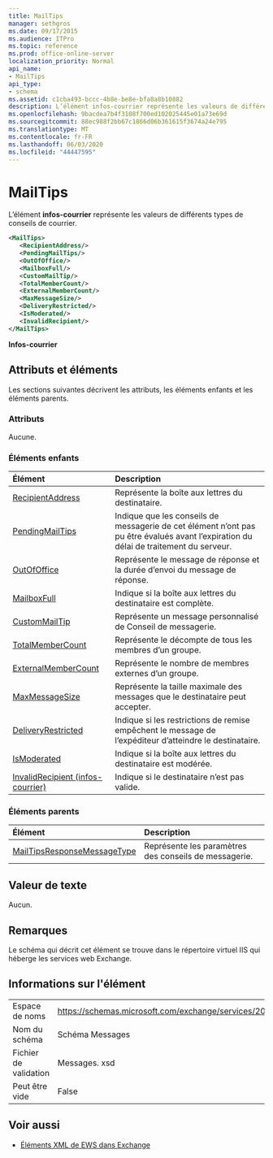 ```yaml
---
title: MailTips
manager: sethgros
ms.date: 09/17/2015
ms.audience: ITPro
ms.topic: reference
ms.prod: office-online-server
localization_priority: Normal
api_name:
- MailTips
api_type:
- schema
ms.assetid: c1cba493-bccc-4b8e-be8e-bfa8a8b10882
description: L’élément infos-courrier représente les valeurs de différents types de conseils de courrier.
ms.openlocfilehash: 9bacdea7b4f3108f700ed102025445e01a73e69d
ms.sourcegitcommit: 88ec988f2bb67c1866d06b361615f3674a24e795
ms.translationtype: MT
ms.contentlocale: fr-FR
ms.lasthandoff: 06/03/2020
ms.locfileid: "44447595"
---
```

# <a name="mailtips"></a>MailTips

L’élément **infos-courrier** représente les valeurs de différents types de conseils de courrier. 
  
```XML
<MailTips>
   <RecipientAddress/>
   <PendingMailTips/>
   <OutOfOffice/>
   <MailboxFull/>
   <CustomMailTip/>
   <TotalMemberCount/>
   <ExternalMemberCount/>
   <MaxMessageSize/>
   <DeliveryRestricted/>
   <IsModerated/>
   <InvalidRecipient/>
</MailTips>
```

 **Infos-courrier**
## <a name="attributes-and-elements"></a>Attributs et éléments

Les sections suivantes décrivent les attributs, les éléments enfants et les éléments parents.
  
### <a name="attributes"></a>Attributs

Aucune.
  
### <a name="child-elements"></a>Éléments enfants

|**Élément**|**Description**|
|:-----|:-----|
|[RecipientAddress](recipientaddress.md) <br/> |Représente la boîte aux lettres du destinataire.  <br/> |
|[PendingMailTips](pendingmailtips.md) <br/> |Indique que les conseils de messagerie de cet élément n’ont pas pu être évalués avant l’expiration du délai de traitement du serveur.  <br/> |
|[OutOfOffice](outofoffice.md) <br/> |Représente le message de réponse et la durée d’envoi du message de réponse.  <br/> |
|[MailboxFull](mailboxfull.md) <br/> |Indique si la boîte aux lettres du destinataire est complète.  <br/> |
|[CustomMailTip](custommailtip.md) <br/> |Représente un message personnalisé de Conseil de messagerie.  <br/> |
|[TotalMemberCount](totalmembercount.md) <br/> |Représente le décompte de tous les membres d’un groupe.  <br/> |
|[ExternalMemberCount](externalmembercount.md) <br/> |Représente le nombre de membres externes d’un groupe.  <br/> |
|[MaxMessageSize](maxmessagesize.md) <br/> |Représente la taille maximale des messages que le destinataire peut accepter.  <br/> |
|[DeliveryRestricted](deliveryrestricted.md) <br/> |Indique si les restrictions de remise empêchent le message de l’expéditeur d’atteindre le destinataire.  <br/> |
|[IsModerated](ismoderated.md) <br/> |Indique si la boîte aux lettres du destinataire est modérée.  <br/> |
|[InvalidRecipient (infos-courrier)](invalidrecipient-mailtips.md) <br/> |Indique si le destinataire n’est pas valide.  <br/> |
   
### <a name="parent-elements"></a>Éléments parents

|**Élément**|**Description**|
|:-----|:-----|
|[MailTipsResponseMessageType](mailtipsresponsemessagetype.md) <br/> |Représente les paramètres des conseils de messagerie.  <br/> |
   
## <a name="text-value"></a>Valeur de texte

Aucun.
  
## <a name="remarks"></a>Remarques

Le schéma qui décrit cet élément se trouve dans le répertoire virtuel IIS qui héberge les services web Exchange.
  
## <a name="element-information"></a>Informations sur l'élément

|||
|:-----|:-----|
|Espace de noms  <br/> |https://schemas.microsoft.com/exchange/services/2006/messages  <br/> |
|Nom du schéma  <br/> |Schéma Messages  <br/> |
|Fichier de validation  <br/> |Messages. xsd  <br/> |
|Peut être vide  <br/> |False  <br/> |
   
## <a name="see-also"></a>Voir aussi



- [Éléments XML de EWS dans Exchange](ews-xml-elements-in-exchange.md)


